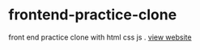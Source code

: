 # frontend-practice-clone
front end practice clone with html css js . 
[view website](https://gouderh.netlify.app/)
